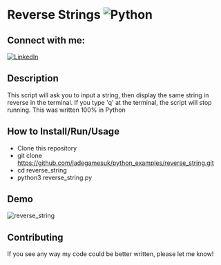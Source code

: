# Reverse Strings ![Python](https://img.shields.io/badge/python-3670A0?style=for-the-badge&logo=python&logoColor=ffdd54)

## Connect with me:
[![LinkedIn](https://img.shields.io/badge/linkedin-%230077B5.svg?style=for-the-badge&logo=linkedin&logoColor=white)](https://uk.linkedin.com/in/efe-enobakhare)

## Description
This script will ask you to input a string, then display the same string in reverse in the terminal. If you type 'q' at the terminal, the script will stop running. This was written 100% in Python 

## How to Install/Run/Usage
- Clone this repository
-   git clone https://github.com/jadegamesuk/python_examples/reverse_string.git
-   cd reverse_string
-   python3 reverse_string.py

## Demo
![reverse_string](https://github.com/jadegamesuk/python_examples/assets/39485724/daf7d4b1-997b-4bb4-82c9-0193b1ce9072)

## Contributing
If you see any way my code could be better written, please let me know!

